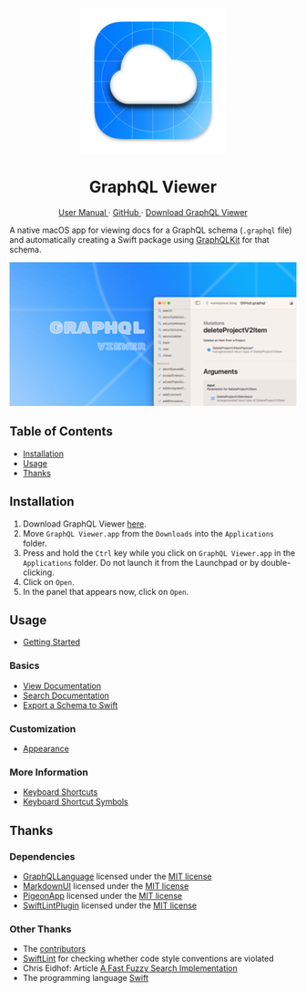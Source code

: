 <p align="center">
  <img width="256" alt="GraphQL Viewer App Icon" src="Icons/AppIcon.png">
  <h1 align="center">GraphQL Viewer</h1>
</p>

<p align="center">
  <a href="https://david-swift.gitbook.io/graphql-viewer/">
  User Manual
  </a>
  ·
  <a href="https://github.com/david-swift/GraphQL-Viewer-macOS">
  GitHub
  </a>
  ·
  <a href="https://github.com/david-swift/GraphQL-Viewer-macOS/releases/latest/download/GraphQL\ Viewer.app.zip">
  Download GraphQL Viewer
  </a>
</p>

A native macOS app for viewing docs for a GraphQL schema (`.graphql` file) and automatically creating a Swift package using [GraphQLKit][1] for that schema.

![GitHub Banner][image-1]

## Table of Contents

- [Installation][2]
- [Usage][3]
- [Thanks][4]

## Installation

1. Download GraphQL Viewer [here][5].
2. Move `GraphQL Viewer.app` from the `Downloads` into the `Applications` folder.
3. Press and hold the `Ctrl` key while you click on `GraphQL Viewer.app` in the `Applications` folder. Do not launch it from the Launchpad or by double-clicking.
4. Click on `Open`.
5. In the panel that appears now, click on `Open`.

## Usage

* [Getting Started][6]

### Basics
* [View Documentation][7]
* [Search Documentation][8]
* [Export a Schema to Swift][9]

### Customization
* [Appearance][10]

### More Information
* [Keyboard Shortcuts][11]
* [Keyboard Shortcut Symbols][12]

## Thanks

### Dependencies
- [GraphQLLanguage][13] licensed under the [MIT license][14]
- [MarkdownUI][15] licensed under the [MIT license][16]
- [PigeonApp][17] licensed under the [MIT license][18]
- [SwiftLintPlugin][19] licensed under the [MIT license][20]

### Other Thanks
- The [contributors][21]
- [SwiftLint][22] for checking whether code style conventions are violated
- Chris Eidhof: Article [A Fast Fuzzy Search Implementation][23]
- The programming language [Swift][24]

[1]:	https://github.com/david-swift/GraphQLKit-macOS
[2]:	#Installation
[3]:	#Usage
[4]:	#Thanks
[5]:	https://github.com/david-swift/GraphQL-Viewer-macOS/releases/latest/download/GraphQL%5C%20Viewer.app.zip
[6]:	user-manual/GettingStarted.md
[7]:	user-manual/Basics/ViewDocumentation.md
[8]:	user-manual/Basics/SearchDocumentation.md
[9]:	user-manual/Basics/ExportSchemaToSwift.md
[10]:	user-manual/Customization/Appearance.md
[11]:	user-manual/MoreInformation/Shortcuts.md
[12]:	user-manual/MoreInformation/ShortcutSymbols.md
[13]:	https://github.com/niw/GraphQLLanguage
[14]:	https://github.com/niw/GraphQLLanguage/blob/master/LICENSE
[15]:	https://github.com/gonzalezreal/swift-markdown-ui
[16]:	https://github.com/gonzalezreal/swift-markdown-ui/blob/main/LICENSE
[17]:	https://github.com/david-swift/PigeonApp-macOS
[18]:	https://github.com/david-swift/PigeonApp-macOS/blob/main/LICENSE.md
[19]:	https://github.com/lukepistrol/SwiftLintPlugin
[20]:	https://github.com/lukepistrol/SwiftLintPlugin/blob/main/LICENSE
[21]:	Contributors.md
[22]:	https://github.com/realm/SwiftLint
[23]:	https://www.objc.io/blog/2020/08/18/fuzzy-search/
[24]:	https://github.com/apple/swift

[image-1]:	Icons/GitHubBanner.png